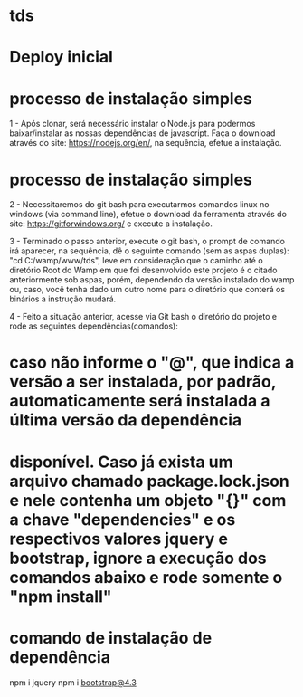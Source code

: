 # tds
# Deploy inicial

# processo de instalação simples
1 - Após clonar, será necessário instalar o Node.js para podermos baixar/instalar as nossas dependências de javascript. 
Faça o download através do site: https://nodejs.org/en/, na sequência, efetue a instalação.

# processo de instalação simples
2 - Necessitaremos do git bash para executarmos comandos linux no windows (via command line), efetue o download da ferramenta através 
do site: https://gitforwindows.org/ e execute a instalação.

3 - Terminado o passo anterior, execute o git bash, o prompt de comando irá aparecer, na sequência, dê o seguinte comando (sem as aspas duplas): "cd C:/wamp/www/tds", leve em consideração que o caminho até o diretório Root do Wamp em que foi desenvolvido este projeto é o citado anteriormente sob aspas, porém, dependendo da versão instalado do wamp ou, caso, você tenha dado um outro nome para o diretório que conterá os binários a instrução mudará.

4 - Feito a situação anterior, acesse via Git bash o diretório do projeto e rode as seguintes dependências(comandos):

# caso não informe o "@", que indica a versão a ser instalada, por padrão, automaticamente será instalada a última versão da dependência
# disponível. Caso já exista um arquivo chamado package.lock.json e nele contenha um objeto "{}" com a chave "dependencies" e os respectivos valores jquery e bootstrap, ignore a execução dos comandos abaixo e rode somente o "npm install"

# comando de instalação de dependência
npm i jquery
npm i bootstrap@4.3